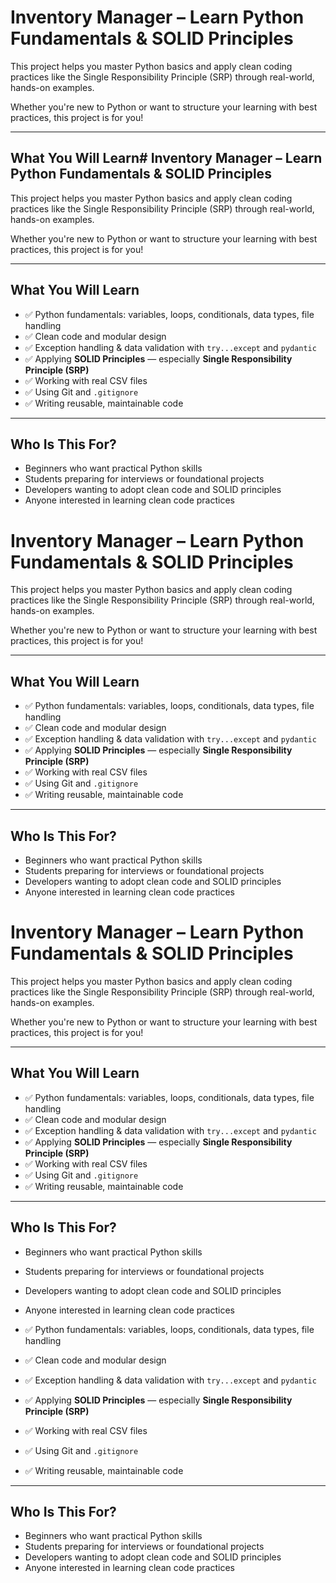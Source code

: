 # Inventory Manager – Learn Python Fundamentals & SOLID Principles

This project helps you master Python basics and apply clean coding practices like the Single Responsibility Principle (SRP) through real-world, hands-on examples.

Whether you're new to Python or want to structure your learning with best practices, this project is for you!

---

## What You Will Learn# Inventory Manager – Learn Python Fundamentals & SOLID Principles

This project helps you master Python basics and apply clean coding practices like the Single Responsibility Principle (SRP) through real-world, hands-on examples.

Whether you're new to Python or want to structure your learning with best practices, this project is for you!

---

## What You Will Learn

- ✅ Python fundamentals: variables, loops, conditionals, data types, file handling  
- ✅ Clean code and modular design  
- ✅ Exception handling & data validation with `try...except` and `pydantic`  
- ✅ Applying **SOLID Principles** — especially **Single Responsibility Principle (SRP)**  
- ✅ Working with real CSV files  
- ✅ Using Git and `.gitignore`  
- ✅ Writing reusable, maintainable code  

---

## Who Is This For?

- Beginners who want practical Python skills  
- Students preparing for interviews or foundational projects  
- Developers wanting to adopt clean code and SOLID principles  
- Anyone interested in learning clean code practices  
# Inventory Manager – Learn Python Fundamentals & SOLID Principles

This project helps you master Python basics and apply clean coding practices like the Single Responsibility Principle (SRP) through real-world, hands-on examples.

Whether you're new to Python or want to structure your learning with best practices, this project is for you!

---

## What You Will Learn

- ✅ Python fundamentals: variables, loops, conditionals, data types, file handling  
- ✅ Clean code and modular design  
- ✅ Exception handling & data validation with `try...except` and `pydantic`  
- ✅ Applying **SOLID Principles** — especially **Single Responsibility Principle (SRP)**  
- ✅ Working with real CSV files  
- ✅ Using Git and `.gitignore`  
- ✅ Writing reusable, maintainable code  

---

## Who Is This For?

- Beginners who want practical Python skills  
- Students preparing for interviews or foundational projects  
- Developers wanting to adopt clean code and SOLID principles  
- Anyone interested in learning clean code practices  
# Inventory Manager – Learn Python Fundamentals & SOLID Principles

This project helps you master Python basics and apply clean coding practices like the Single Responsibility Principle (SRP) through real-world, hands-on examples.

Whether you're new to Python or want to structure your learning with best practices, this project is for you!

---

## What You Will Learn

- ✅ Python fundamentals: variables, loops, conditionals, data types, file handling  
- ✅ Clean code and modular design  
- ✅ Exception handling & data validation with `try...except` and `pydantic`  
- ✅ Applying **SOLID Principles** — especially **Single Responsibility Principle (SRP)**  
- ✅ Working with real CSV files  
- ✅ Using Git and `.gitignore`  
- ✅ Writing reusable, maintainable code  

---

## Who Is This For?

- Beginners who want practical Python skills  
- Students preparing for interviews or foundational projects  
- Developers wanting to adopt clean code and SOLID principles  
- Anyone interested in learning clean code practices  


- ✅ Python fundamentals: variables, loops, conditionals, data types, file handling  
- ✅ Clean code and modular design  
- ✅ Exception handling & data validation with `try...except` and `pydantic`  
- ✅ Applying **SOLID Principles** — especially **Single Responsibility Principle (SRP)**  
- ✅ Working with real CSV files  
- ✅ Using Git and `.gitignore`  
- ✅ Writing reusable, maintainable code  

---

## Who Is This For?

- Beginners who want practical Python skills  
- Students preparing for interviews or foundational projects  
- Developers wanting to adopt clean code and SOLID principles  
- Anyone interested in learning clean code practices  
